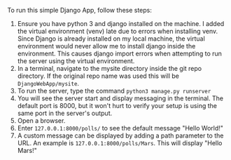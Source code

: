 To run this simple Django App, follow these steps:
1. Ensure you have python 3 and django installed on the machine.  I added the virtual environment (venv) late due to errors when installing venv. Since Django is already installed on my local machine, the virtual environment would never allow me to install django inside the environment.  This causes django import errors when attempting to run the server using the virtual environment.
2. In a terminal, navigate to the mysite directory inside the git repo directory.  If the original repo name was used this will be `DjangoWebApp/mysite`.
3. To run the server, type the command `python3 manage.py runserver`
4. You will see the server start and display messaging in the terminal.  The default port is 8000, but it won't hurt to verify your setup is using the same port in the server's output.
5. Open a browser.
6. Enter `127.0.0.1:8000/polls/` to see the default message "Hello World!"
7. A custom message can be displayed by adding a path parameter to the URL. An example is `127.0.0.1:8000/polls/Mars`. This will display "Hello Mars!"
